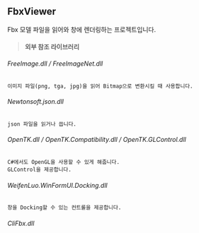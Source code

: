 ## FbxViewer
Fbx 모델 파일을 읽어와 창에 렌더링하는 프로젝트입니다.



> #### 외부 참조 라이브러리

  ###### FreeImage.dll / FreeImageNet.dll
    이미지 파일(png, tga, jpg)을 읽어 Bitmap으로 변환시킬 때 사용합니다.

  ###### Newtonsoft.json.dll
    json 파일을 읽거나 씁니다.

  ###### OpenTK.dll / OpenTK.Compatibility.dll / OpenTK.GLControl.dll
    C#에서도 OpenGL을 사용할 수 있게 해줍니다.
    GLControl을 제공합니다.

  ###### WeifenLuo.WinFormUI.Docking.dll
    창을 Docking할 수 있는 컨트롤을 제공합니다.

  ###### CliFbx.dll

